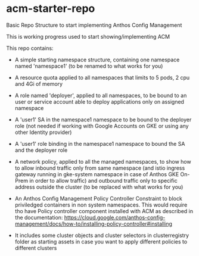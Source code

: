 # acm-starter-repo
Basic Repo Structure to start implementing Anthos Config Management 

This is working progress used to start showing/implementing ACM

This repo contains:

- A simple starting namespace structure, containing one namespace named 'namespace1' (to be renamed to what works for you)



- A resource quota applied to all namespaces that limits to 5 pods, 2 cpu and 4Gi of memory

- A role named 'deployer', applied to all namespaces, to be bound to an user or service account able to deploy applications only on assigned namespace

- A 'user1' SA in the namespace1 namespace to be bound to the deployer role (not needed if working with Google Accounts on GKE or using any other Identity provider)

- A 'user1' role binding in the namespace1 namespace to bound the SA and the deployer role

- A network policy, applied to all the managed namespaces, to show how to allow inbound traffic only from same namespace (and istio ingress gateway running in gke-system namespace in case of Anthos GKE On-Prem in order to allow traffic) and outbound traffic only to specific address outside the cluster (to be replaced with what works for you)

- An Anthos Config Management Policy Controller Constraint to block priviledged containers in non system namespaces. This would require tho have Policy controller component installed with ACM as described in the documentation: https://cloud.google.com/anthos-config-management/docs/how-to/installing-policy-controller#installing

- It includes some cluster objects and cluster selectors in clusterregistry folder as starting assets in case you want to apply different policies to different clusters
